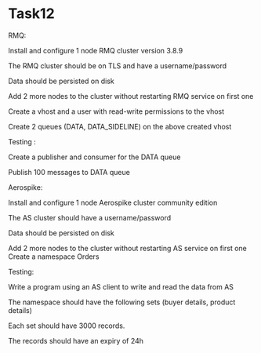 # Task12

RMQ:  

Install and configure 1 node RMQ cluster version 3.8.9 

The RMQ cluster should be on TLS and have a username/password

Data should be persisted on disk

Add 2 more nodes to the cluster without restarting RMQ service on first one 

Create a vhost and a user with read-write permissions to the vhost

Create 2 queues (DATA, DATA_SIDELINE) on the above created vhost   

Testing : 

Create a publisher and consumer for the DATA queue 

Publish 100 messages to DATA queue  

Aerospike:

Install and configure 1 node Aerospike cluster community edition 

The AS cluster should have a username/password

Data should be persisted on disk 

Add 2 more nodes to the cluster without restarting AS service on first one Create a namespace Orders 

Testing: 

Write a program using an AS client to write and read the data from AS 

The namespace should have the following sets (buyer details, product details)

Each set should have 3000 records. 

The records should have an expiry of 24h
